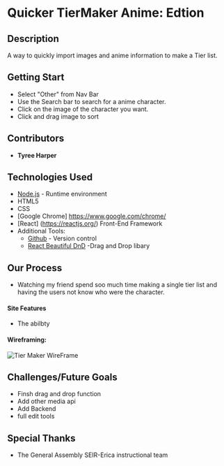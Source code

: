 # Quicker TierMaker Anime: Edtion


## Description
A way to quickly import images and anime information to make a Tier list.

## Getting Start
* Select "Other" from Nav Bar
* Use the Search bar to search for a anime character.
* Click on the image of the character you want.
* Click and drag image to sort  
## Contributors
* **Tyree Harper** 

## Technologies Used
* [Node.js](https://nodejs.org/en/) - Runtime environment
* HTML5
* CSS
* [Google Chrome] https://www.google.com/chrome/ 
* [React] (https://reactjs.org/) Front-End Framework
* Additional Tools: 
  * [Github](https://github.com/) - Version control
  * [React Beautiful DnD](https://react-dnd.github.io/react-dnd/docs/overview) -Drag and Drop libary
    
   
## Our Process
* Watching my friend spend soo much time making a single tier list and having the users not know who were the character. 
#### Site Features
* The abilbty 
#### Wireframing:
![Tier Maker WireFrame](https://i.imgur.com/EFi9upo.png)


## Challenges/Future Goals
* Finsh drag and drop function
* Add other media api 
* Add Backend
* full edit tools



## Special Thanks
* The General Assembly SEIR-Erica instructional team
